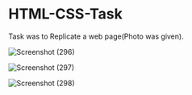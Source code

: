 # HTML-CSS-Task

Task was to Replicate a web page(Photo was given).

![Screenshot (296)](https://user-images.githubusercontent.com/107789881/228679282-e40a8a54-c9d5-4b36-9650-e185af6327b1.png)

![Screenshot (297)](https://user-images.githubusercontent.com/107789881/228679346-b55f6cc0-cece-427c-8d21-0ec555113dd3.png)

![Screenshot (298)](https://user-images.githubusercontent.com/107789881/228679399-b6854121-ff3d-4ad2-9c8d-a75f034bc986.png)

